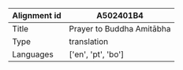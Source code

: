 |Alignment id | A502401B4
| --- | --- 
|Title | Prayer to Buddha Amitābha 
|Type | translation
|Languages | ['en', 'pt', 'bo']